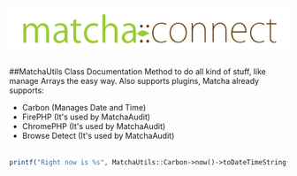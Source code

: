 ![Match::connect](../press/matcha-connect.png)
=====================

##MatchaUtils Class Documentation
Method to do all kind of stuff, like manage Arrays the easy way.
Also supports plugins, Matcha already supports:
- Carbon (Manages Date and Time)
- FirePHP (It's used by MatchaAudit)
- ChromePHP (It's used by MatchaAudit)
- Browse Detect (It's used by MatchaAudit)

```php

printf("Right now is %s", MatchaUtils::Carbon->now()->toDateTimeString());

```